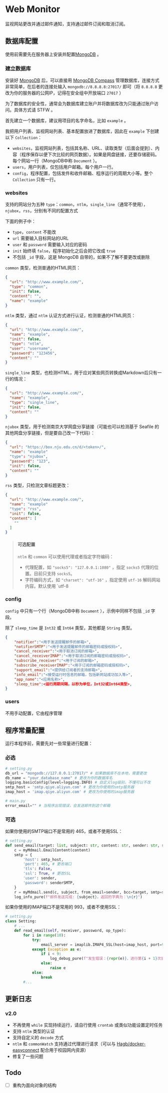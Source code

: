 # Web Monitor

监视网站更改并通过邮件通知，支持通过邮件订阅和取消订阅。

## 数据库配置

使用前需要先在服务器上安装并配置[MongoDB](https://www.mongodb.com/zh-cn) 。

### 建立数据库

安装好 [MongoDB](https://www.mongodb.com/zh-cn) 后，可以直接用 [MongoDB Compass](https://www.mongodb.com/zh-cn/products/compass) 管理数据库，连接方式非常简单，在后者的连接处输入 `mongodb://8.8.8.8:27017/` 即可（将 `8.8.8.8` 更改为你的服务器的公网IP，记得在安全组中开放端口 `27017` ）

为了数据库的安全性，通常会为数据库建立账户并将数据库改为只能通过账户访问。具体方式请 STFW 。

首先建立一个数据库，建议用项目的名字命名，比如 `example` 。

我把用户列表、监视网站列表、基本配置放进了数据库，因此在 `example` 下创建以下 `Collection`：

- `websites`，监视网站列表，包括其名称、URL、读取类型（后面会提到）、内容（程序保存以便下次比较的网页数据）。如果是网盘链接，还要存储密码。每个网站一行（MongoDB中称 `Document` ）。
- `users`，用户列表，仅包括用户邮箱。每个用户一行。
- `config`，程序配置，包括发件和收件邮箱、程序运行的周期大小等。整个 `Collection` 只有一行。

### websites

支持的网站分为五种 `type`：`common`，`ntlm`，`single_line`（通常不使用），`njubox`，`rss`，分别有不同的配置方式

下面的例子中：

* `type`，`content` 不能改
* `url` 需要输入目标网站的URL
* `user` 和 `password` 需要输入对应的密码
* `init` 始终填 `false`，程序初始化之后会把它改成 `true`
* 不包括 `_id` 字段，这是 MongoDB 自带的，如果不了解不要更改或删除

`common` 类型，检测普通的HTML网页：

```json
{
  "url": "http://www.example.com/",
  "type": "common",
  "init": false,
  "content": "",
  "name": "example"
}
```

`ntlm` 类型，通过 `ntlm` 认证方式进行认证，检测普通的HTML网页：

```json
{
  "url": "http://www.example.com/",
  "name": "example",
  "init": false,
  "type": "ntlm",
  "user": "username",
  "password": "123456",
  "content": ""
}
```

`single_line` 类型，也检测HTML，用于应对某些网页转换成Markdown后只有一行的情况：

```json
{
  "url": "http://www.example.com/",
  "name": "example",
  "type": "single_line",
  "init": false,
  "content": ""
}
```

`njubox` 类型，用于检测南京大学网盘分享链接（可能也可以检测基于 Seafile 的其他网盘分享链接，但是要自己改一下代码）：

```json
{
  "url": "https://box.nju.edu.cn/d/<token>/",
  "name": "example"
  "type": "njubox",
  "password": "123",
  "init": false,
  "content": ""
}
```

`rss` 类型，只检测文章标题更改：

```json
{
  "url": "http://www.example.com/",
  "name": "example"
  "type": "rss",
  "init": false,
  "content": [
    ""
  ]
}
```

> #### 可选配置
>
> `ntlm` 和 `common` 可以使用代理或者指定字符编码：
>
> * 代理配置，如 `"socks5": "127.0.0.1:1080"` ，指定 `socks5` 代理的位置。目前只支持 `socks5`。
> * 字符编码方式，如 `"charset": "utf-16"` ，指定使用 `utf-16` 解码网站内容。默认使用 `utf-8

### config

`config` 中只有一个行（MongoDB中称 `Document` ），示例中同样不包括 `_id` 字段。

除了 `sleep_time` 是 `Int32` 或 `Int64` 类型，其他都是 `String` 类型。

```json
{
    "notifier":"<用于发送提醒邮件的邮箱>",
    "notifierSMTP":"<用于发送提醒邮件的邮箱密码或授权码>",
    "cancel_receiver":"<用于取消订阅的邮箱>",
    "cancel_receiverIMAP":"<用于取消订阅的邮箱密码或授权码>",
    "subscribe_receiver":"<用于订阅的邮箱>",
    "subscribe_receiverIMAP":"<用于订阅的邮箱密码或授权码>",
    "support_email":"<提供给订阅者的支持邮箱>",
    "info_email":"<接受运行时信息的邮箱，包括新网站成功加入等>",
    "app_name":"<应用名称>",
    "sleep_time":<运行周期间隔，以秒为单位，Int32或Int64类型>,
}
```

### users

不用手动配置，它由程序管理

## 程序常量配置

运行本程序前，需要先对一些常量进行配置：

### 必选

```python
# setting.py
db_url = "mongodb://127.0.0.1:27017/" # 如果数据库不在本地，需要更改
db_name = "your_database_name" # 更改为你的数据库名
logging.basicConfig(level=logging.INFO) # 自定义log级别，不懂可以不改
smtp_host = 'smtp.qiye.aliyun.com' # 更改为你使用的smtp服务器
imap_host = 'imap.qiye.aliyun.com' # 更改为你使用的imap服务器
```

```python
# main.py
error_email="" # 当程序出现错误，会发送邮件到这个邮箱
```

### 可选

如果你使用的SMTP端口不是常用的 465，或者不使用SSL：

```python
# setting.py
def send_email(target: list, subject: str, content: str, sender: str, senderSMTP: str):
    c = myMdmail.EmailContent(content)
    smtp = {
        'host': smtp_host,
        'port': 465, # 更改端口
        'tls': False,
        'ssl': True, # 更改SSL
        'user': sender,
        'password': senderSMTP,
    }
    r = myMdmail.send(c, subject, from_email=sender, bcc=target, smtp=smtp)
    log_info_pure(f"邮件发送完成: {subject}，返回的字典为：\n{r}")
```

如果你使用的IMAP端口不是常用的 993，或者不使用SSL：

```python
# setting.py
class Setting:
    # ...
    def read_email(self, receiver, password, op_type):
        for i in range(10):
            try:
                email_server = imaplib.IMAP4_SSL(host=imap_host, port=993) # 更改这一行
            except Exception as e:
                if i < 9:
                    log_debug_pure(f"发生错误：{repr(e)}，进行第{i + 1}次尝试")
                else:
                    raise e
            else:
                break
        #...
```

## 更新日志

### v2.0

* 不再使用 `while` 实现持续运行，请自行使用 `crontab` 或类似功能设置定时任务
* 支持 `ntlm` 类型的认证
* 支持自定义的 `decode` 方式
* `ntlm` 和 `commonWatch` 支持通过代理进行请求（可以与 [Hagb/docker-easyconnect](https://github.com/Hagb/docker-easyconnect) 配合用于校园网内资源）
* 修复了一些问题

## Todo

* [ ] 重构为面向对象的结构

